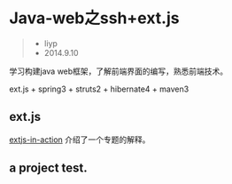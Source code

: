 Java-web之ssh+ext.js
========
>* liyp
>* 2014.9.10

学习构建java web框架，了解前端界面的编写，熟悉前端技术。

ext.js + spring3 + struts2 + hibernate4 + maven3

## ext.js
[extjs-in-action] 介绍了一个专题的解释。


## a project test.


[extjs-in-action]: http://blog.csdn.net/tinyyys/article/category/528043 "Extjs实战专题-csdn"
